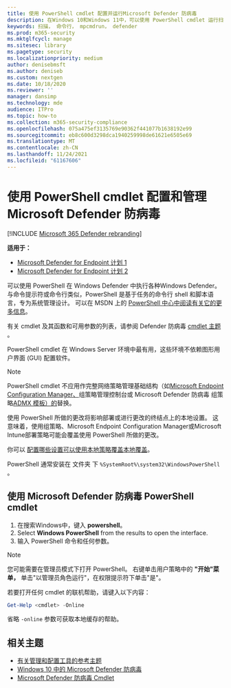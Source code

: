 ```yaml
---
title: 使用 PowerShell cmdlet 配置并运行Microsoft Defender 防病毒
description: 在Windows 10和Windows 11中，可以使用 PowerShell cmdlet 运行扫描、更新安全智能以及更改Microsoft Defender 防病毒。
keywords: 扫描， 命令行， mpcmdrun， defender
ms.prod: m365-security
ms.mktglfcycl: manage
ms.sitesec: library
ms.pagetype: security
ms.localizationpriority: medium
author: denisebmsft
ms.author: deniseb
ms.custom: nextgen
ms.date: 10/18/2020
ms.reviewer: ''
manager: dansimp
ms.technology: mde
audience: ITPro
ms.topic: how-to
ms.collection: m365-security-compliance
ms.openlocfilehash: 075a475ef3135769e90362f441077b1638192e99
ms.sourcegitcommit: eb8c600d3298dca1940259998de61621e6505e69
ms.translationtype: MT
ms.contentlocale: zh-CN
ms.lasthandoff: 11/24/2021
ms.locfileid: "61167606"
---
```

# <a name="use-powershell-cmdlets-to-configure-and-manage-microsoft-defender-antivirus"></a>使用 PowerShell cmdlet 配置和管理Microsoft Defender 防病毒

[!INCLUDE [Microsoft 365 Defender rebranding](../../includes/microsoft-defender.md)]


**适用于：**
- [Microsoft Defender for Endpoint 计划 1](https://go.microsoft.com/fwlink/?linkid=2154037)
- [Microsoft Defender for Endpoint 计划 2](https://go.microsoft.com/fwlink/?linkid=2154037)

可以使用 PowerShell 在 Windows Defender 中执行各种Windows Defender。 与命令提示符或命令行类似，PowerShell 是基于任务的命令行 shell 和脚本语言，专为系统管理设计。 可以在 MSDN 上的 [PowerShell 中心中阅读有关它的更多信息](/previous-versions/msdn10/mt173057(v=msdn.10))。

有关 cmdlet 及其函数和可用参数的列表，请参阅 Defender 防病毒 [cmdlet 主题](/powershell/module/defender) 。

PowerShell cmdlet 在 Windows Server 环境中最有用，这些环境不依赖图形用户界面 (GUI) 配置软件。

> [!NOTE]
> PowerShell cmdlet 不应用作完整网络策略管理基础结构（如[Microsoft Endpoint Configuration Manager、](/configmgr)组策略管理控制台或 Microsoft Defender 防病毒 组[](/previous-versions/windows/it-pro/windows-server-2008-R2-and-2008/cc731212(v=ws.11))策略[ADMX 模板）的](https://www.microsoft.com/download/101445)替换。

使用 PowerShell 所做的更改将影响部署或进行更改的终结点上的本地设置。 这意味着，使用组策略、Microsoft Endpoint Configuration Manager或Microsoft Intune部署策略可能会覆盖使用 PowerShell 所做的更改。

你可以 [配置哪些设置可以使用本地策略覆盖本地覆盖](configure-local-policy-overrides-microsoft-defender-antivirus.md)。

PowerShell 通常安装在 文件夹 下 `%SystemRoot%\system32\WindowsPowerShell` 。

## <a name="use-microsoft-defender-antivirus-powershell-cmdlets"></a>使用 Microsoft Defender 防病毒 PowerShell cmdlet

1. 在搜索Windows中，键入 **powershell**。
2. Select **Windows PowerShell** from the results to open the interface.
3. 输入 PowerShell 命令和任何参数。

> [!NOTE]
> 您可能需要在管理员模式下打开 PowerShell。 右键单击用户策略中的 **"开始"菜单，** 单击"以管理员角色运行"，在权限提示符下单击"是"。

若要打开任何 cmdlet 的联机帮助，请键入以下内容：

```PowerShell
Get-Help <cmdlet> -Online
```

省略 `-online` 参数可获取本地缓存的帮助。

## <a name="related-topics"></a>相关主题

- [有关管理和配置工具的参考主题](configuration-management-reference-microsoft-defender-antivirus.md)
- [Windows 10 中的 Microsoft Defender 防病毒](microsoft-defender-antivirus-in-windows-10.md)
- [Microsoft Defender 防病毒 Cmdlet](/powershell/module/defender)
